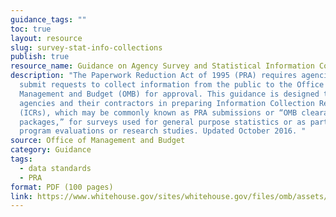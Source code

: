 ```yaml
---
guidance_tags: ""
toc: true
layout: resource
slug: survey-stat-info-collections
publish: true
resource_name: Guidance on Agency Survey and Statistical Information Collections
description: "The Paperwork Reduction Act of 1995 (PRA) requires agencies to
  submit requests to collect information from the public to the Office of
  Management and Budget (OMB) for approval. This guidance is designed to assist
  agencies and their contractors in preparing Information Collection Requests
  (ICRs), which may be commonly known as PRA submissions or “OMB clearance
  packages,” for surveys used for general purpose statistics or as part of
  program evaluations or research studies. Updated October 2016. "
source: Office of Management and Budget
category: Guidance
tags:
  - data standards
  - PRA
format: PDF (100 pages)
link: https://www.whitehouse.gov/sites/whitehouse.gov/files/omb/assets/OMB/inforeg/pmc_survey_guidance_2006.pdf
---
```


